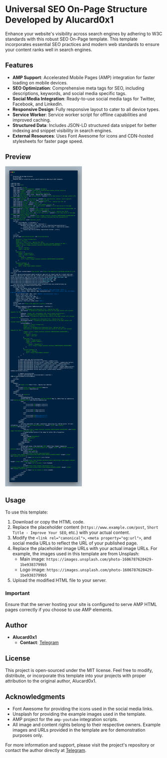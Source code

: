 # Universal SEO On-Page Structure Developed by Alucard0x1

Enhance your website's visibility across search engines by adhering to W3C standards with this robust SEO On-Page template. 
This template incorporates essential SEO practices and modern web standards to ensure your content ranks well in search engines.

## Features

- **AMP Support**: Accelerated Mobile Pages (AMP) integration for faster loading on mobile devices.
- **SEO Optimization**: Comprehensive meta tags for SEO, including descriptions, keywords, and social media specific tags.
- **Social Media Integration**: Ready-to-use social media tags for Twitter, Facebook, and LinkedIn.
- **Responsive Design**: Fully responsive layout to cater to all device types.
- **Service Worker**: Service worker script for offline capabilities and improved caching.
- **Structured Data**: Includes JSON-LD structured data snippet for better indexing and snippet visibility in search engines.
- **External Resources**: Uses Font Awesome for icons and CDN-hosted stylesheets for faster page speed.

## Preview

![Semantic HTML Structure + SEO Onpage](https://raw.githubusercontent.com/Alucard0x1/semanticseo/main/Semantic%20HTML%20Structure%20%2B%20SEO%20Onpage..png)

## Usage

To use this template:
1. Download or copy the HTML code.
2. Replace the placeholder content (`https://www.example.com/post`, `Short Title - Improve Your SEO`, etc.) with your actual content.
3. Modify the `<link rel="canonical">`, `<meta property="og:url">`, and social media URLs to reflect the URL of your published page.
4. Replace the placeholder image URLs with your actual image URLs. For example, the images used in this template are from Unsplash:
   - Main image: `https://images.unsplash.com/photo-1606787620429-1be9383799b5`
   - Logo image: `https://images.unsplash.com/photo-1606787620429-1be9383799b5`
5. Upload the modified HTML file to your server.

### Important
Ensure that the server hosting your site is configured to serve AMP HTML pages correctly if you choose to use AMP elements.

## Author

- **Alucard0x1**
  - **Contact**: [Telegram](https://t.me/Alucard0x1)

## License

This project is open-sourced under the MIT license. Feel free to modify, distribute, or incorporate this template into your projects with proper attribution to the original author, Alucard0x1.

## Acknowledgments

- Font Awesome for providing the icons used in the social media links.
- Unsplash for providing the example images used in the template.
- AMP project for the `amp-youtube` integration scripts.
- All image and content rights belong to their respective owners. Example images and URLs provided in the template are for demonstration purposes only.

For more information and support, please visit the project's repository or contact the author directly at [Telegram](https://t.me/Alucard0x1).

